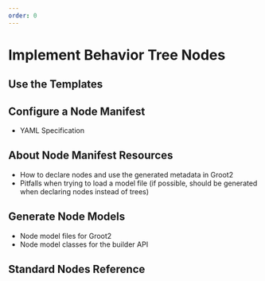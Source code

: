 ```yaml
---
order: 0
---
```

# Implement Behavior Tree Nodes

## Use the Templates

## Configure a Node Manifest

- YAML Specification

## About Node Manifest Resources

- How to declare nodes and use the generated metadata in Groot2
- Pitfalls when trying to load a model file (if possible, should be generated when declaring nodes instead of trees)

## Generate Node Models

- Node model files for Groot2
- Node model classes for the builder API

## Standard Nodes Reference
